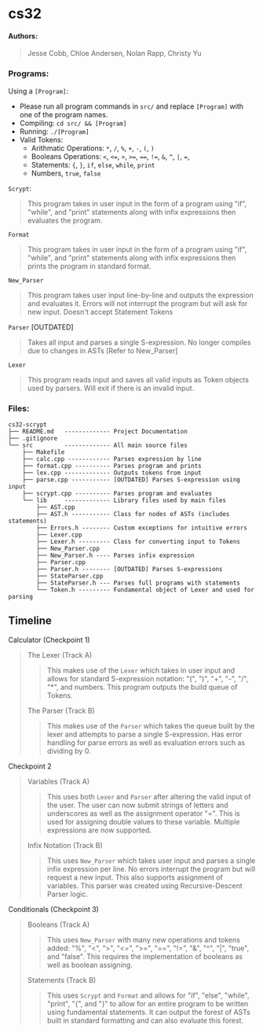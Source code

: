 # cs32


#### Authors:
> Jesse Cobb, Chloe Andersen, Nolan Rapp, Christy Yu

### Programs:
Using a `[Program]`:
- Please run all program commands in `src/` and replace `[Program]` with one of the program names.
- Compiling: `cd src/ && [Program]`
- Running: `./[Program]`
- Valid Tokens:
    - Arithmatic Operations: `*`, `/`, `%`, `+`, `-`, `(`, `)`
    - Booleans Operations: `<`, `<=`, `>`, `>=`, `==`, `!=`, `&`, `^`, `|`, `=`, 
    - Statements: `{`, `}`, `if`, `else`, `while`, `print`
    - Numbers, `true`, `false`

`Scrypt`:
> This program takes in user input in the form of a program using "if", "while", and "print" statements along with infix expressions then evaluates the program.

`Format`
> This program takes in user input in the form of a program using "if", "while", and "print" statements along with infix expressions then prints the program in standard format.

`New_Parser`
> This program takes user input line-by-line and outputs the expression and evaluates it. Errors will not interrupt the program but will ask for new input.
> Doesn't accept Statement Tokens

`Parser` [OUTDATED]
> Takes all input and parses a single S-expression.
> No longer compiles due to changes in ASTs [Refer to New_Parser]

`Lexer`
> This program reads input and saves all valid inputs as Token objects used by parsers. Will exit if there is an invalid input.

### Files:
    cs32-scrypt
    ├── README.md   ------------- Project Documentation
    ├── .gitignore
    └── src         ------------- All main source files
        ├── Makefile
        ├── calc.cpp ------------ Parses expression by line
        ├── format.cpp ---------- Parses program and prints
        ├── lex.cpp ------------- Outputs tokens from input
        ├── parse.cpp ----------- [OUTDATED] Parses S-expression using input
        ├── scrypt.cpp ---------- Parses program and evaluates
        └── lib     ------------- Library files used by main files
            ├── AST.cpp
            ├── AST.h ----------- Class for nodes of ASTs (includes statements)
            ├── Errors.h -------- Custom exceptions for intuitive errors
            ├── Lexer.cpp
            ├── Lexer.h --------- Class for converting input to Tokens
            ├── New_Parser.cpp
            ├── New_Parser.h ---- Parses infix expression
            ├── Parser.cpp
            ├── Parser.h -------- [OUTDATED] Parses S-expressions
            ├── StateParser.cpp
            ├── StateParser.h --- Parses full programs with statements
            └── Token.h --------- Fundamental object of Lexer and used for parsing

## Timeline
Calculator (Checkpoint 1)
> The Lexer (Track A)
>
>> This makes use of the `Lexer` which takes in user input and allows for standard S-expression notation: "(", ")", "+", "-", "/", "*", and numbers. This program outputs the build queue of Tokens.
>
> The Parser (Track B)
>
>> This makes use of the `Parser` which takes the queue built by the lexer and attempts to parse a single S-expression. Has error handling for parse errors as well as evaluation errors such as dividing by 0.

Checkpoint 2
> Variables (Track A)
>
>> This uses both `Lexer` and `Parser` after altering the valid input of the user. The user can now submit strings of letters and underscores as well as the assignment operator "=". This is used for assigning double values to these variable. Multiple expressions are now supported.
>
> Infix Notation (Track B)
>
>> This uses `New_Parser` which takes user input and parses a single infix expression per line. No errors interrupt the program but will request a new input. This also supports assignment of variables. This parser was created using Recursive-Descent Parser logic.

Conditionals (Checkpoint 3)
> Booleans (Track A)
>
>> This uses `New_Parser` with many new operations and tokens added: "%", "<", ">", "<=", ">=", "==", "!=", "&", "^", "|", "true", and "false". This requires the implementation of booleans as well as boolean assigning.
>
> Statements (Track B)
>
>> This uses `Scrypt` and `Format` and allows for "if", "else", "while", "print", "{", and "}" to allow for an entire program to be written using fundamental statements. It can output the forest of ASTs built in standard formatting and can also evaluate this forest.










